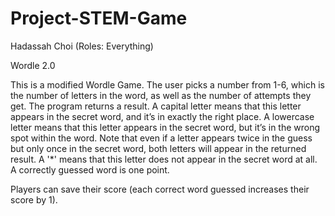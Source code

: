 # Project-STEM-Game

Hadassah Choi (Roles: Everything)

Wordle 2.0

This is a modified Wordle Game. The user picks a number from 1-6, which is the number of letters in the word, as well as the number of attempts they get.
The program returns a result. A capital letter means that this letter appears in the secret word, and it’s in exactly the right place.
A lowercase letter  means that this letter appears in the secret word, but it’s in the wrong spot within the word. Note that even if a letter appears twice in the guess but only once in the secret word, both letters will appear in the returned result.
A '*' means that this letter does not appear in the secret word at all.
A correctly guessed word is one point. 

Players can save their score (each correct word guessed increases their score by 1). 

